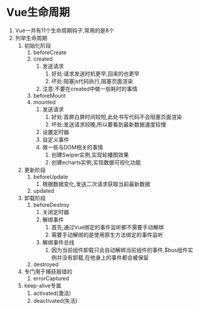 # Vue生命周期

1. Vue一共有11个生命周期钩子,常用的是8个
2. 列举生命周期
   1. 初始化阶段
      1. beforeCreate
      2. created
         1. 发送请求
            1. 好处:请求发送时机更早,回来的也更早
            2. 坏处:阻塞js代码执行,阻塞页面渲染
         2. 注意:不要在created中做一些耗时的事情
      3. beforeMount
      4. mounted
         1. 发送请求
            1. 好处:首屏白屏时间较短,此处书写代码不会阻塞页面渲染
            2. 坏处:发送请求较晚,所以要看到最新数据速度较慢
         2. 设置定时器
         3. 自定义事件
         4. 做一些与DOM相关的事情
            1. 创建Swiper实例,实现轮播图效果
            2. 创建echarts实例,实现数据可视化功能
   2. 更新阶段
      1. beforeUpdate
         1. 根据数据变化,发送二次请求获取当前最新数据
      2. updated
   3. 卸载阶段
      1. beforeDestroy
         1. 关闭定时器
         2. 解绑事件
            1. 首先,通过Vue绑定的事件监听都不需要手动解绑
            2. 需要手动解绑的是使用原生方法绑定的事件监听
         3. 解绑事件总线
            1. 因为当前组件卸载只会自动解绑当前组件的事件,$bus组件实例并没有卸载,在他身上的事件都会被保留
      2. destroyed
   4. 专门用于捕获报错的
      1. errorCaptured
   5. keep-alive专属
      1. activated(激活)
      2. deactivated(失活)
